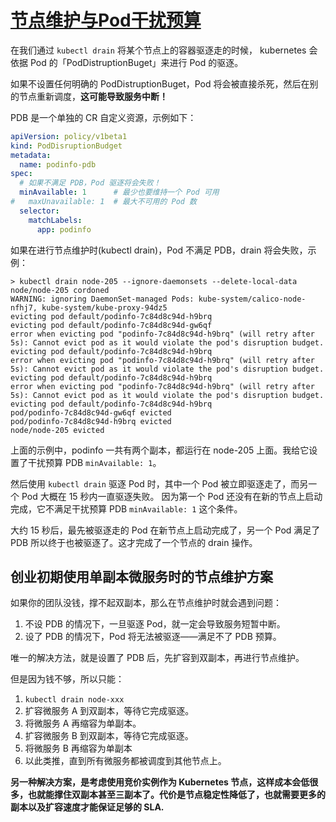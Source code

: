 # [节点维护与Pod干扰预算](https://kubernetes.io/zh/docs/tasks/run-application/configure-pdb/)

在我们通过 `kubectl drain` 将某个节点上的容器驱逐走的时候，
kubernetes 会依据 Pod 的「PodDistruptionBuget」来进行 Pod 的驱逐。

如果不设置任何明确的 PodDistruptionBuget，Pod 将会被直接杀死，然后在别的节点重新调度，**这可能导致服务中断！**

PDB 是一个单独的 CR 自定义资源，示例如下：

```yaml
apiVersion: policy/v1beta1
kind: PodDisruptionBudget
metadata:
  name: podinfo-pdb
spec:
  # 如果不满足 PDB，Pod 驱逐将会失败！
  minAvailable: 1      # 最少也要维持一个 Pod 可用
#   maxUnavailable: 1  # 最大不可用的 Pod 数
  selector:
    matchLabels:
      app: podinfo
```

如果在进行节点维护时(kubectl drain)，Pod 不满足 PDB，drain 将会失败，示例：

```shell
> kubectl drain node-205 --ignore-daemonsets --delete-local-data
node/node-205 cordoned
WARNING: ignoring DaemonSet-managed Pods: kube-system/calico-node-nfhj7, kube-system/kube-proxy-94dz5
evicting pod default/podinfo-7c84d8c94d-h9brq
evicting pod default/podinfo-7c84d8c94d-gw6qf
error when evicting pod "podinfo-7c84d8c94d-h9brq" (will retry after 5s): Cannot evict pod as it would violate the pod's disruption budget.
evicting pod default/podinfo-7c84d8c94d-h9brq
error when evicting pod "podinfo-7c84d8c94d-h9brq" (will retry after 5s): Cannot evict pod as it would violate the pod's disruption budget.
evicting pod default/podinfo-7c84d8c94d-h9brq
error when evicting pod "podinfo-7c84d8c94d-h9brq" (will retry after 5s): Cannot evict pod as it would violate the pod's disruption budget.
evicting pod default/podinfo-7c84d8c94d-h9brq
pod/podinfo-7c84d8c94d-gw6qf evicted
pod/podinfo-7c84d8c94d-h9brq evicted
node/node-205 evicted
```

上面的示例中，podinfo 一共有两个副本，都运行在 node-205 上面。我给它设置了干扰预算 PDB `minAvailable: 1`。

然后使用 `kubectl drain` 驱逐 Pod 时，其中一个 Pod 被立即驱逐走了，而另一个 Pod 大概在 15 秒内一直驱逐失败。
因为第一个 Pod 还没有在新的节点上启动完成，它不满足干扰预算 PDB `minAvailable: 1` 这个条件。

大约 15 秒后，最先被驱逐走的 Pod 在新节点上启动完成了，另一个 Pod 满足了 PDB 所以终于也被驱逐了。这才完成了一个节点的 drain 操作。


## 创业初期使用单副本微服务时的节点维护方案

如果你的团队没钱，撑不起双副本，那么在节点维护时就会遇到问题：

1. 不设 PDB 的情况下，一旦驱逐 Pod，就一定会导致服务短暂中断。
2. 设了 PDB 的情况下，Pod 将无法被驱逐——满足不了 PDB 预算。

唯一的解决方法，就是设置了 PDB 后，先扩容到双副本，再进行节点维护。

但是因为钱不够，所以只能：

1. `kubectl drain node-xxx`
2. 扩容微服务 A 到双副本，等待它完成驱逐。
3. 将微服务 A 再缩容为单副本。
4. 扩容微服务 B 到双副本，等待它完成驱逐。
5. 将微服务 B 再缩容为单副本
6. 以此类推，直到所有微服务都被调度到其他节点上。

**另一种解决方案，是考虑使用竞价实例作为 Kubernetes 节点，这样成本会低很多，也就能撑住双副本甚至三副本了。代价是节点稳定性降低了，也就需要更多的副本以及扩容速度才能保证足够的 SLA.**

